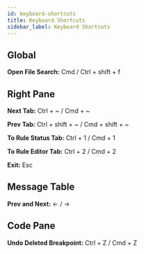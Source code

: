 ```yaml
---
id: keyboard-shortcuts
title: Keyboard Shortcuts
sidebar_label: Keyboard Shortcuts
---
```

## Global

**Open File Search:** Cmd / Ctrl + shift + f

## Right Pane

**Next Tab:** Ctrl + ~  / Cmd + ~

**Prev Tab:** Ctrl + shift  + ~  /  Cmd + shift + ~

**To Rule Status Tab:** Ctrl + 1 /  Cmd + 1

**To Rule Editor Tab:**  Ctrl + 2 /  Cmd + 2

**Exit:** Esc

## Message Table

**Prev and Next:** ← /  →	

## Code Pane

**Undo Deleted Breakpoint:** Ctrl + Z / Cmd + Z
